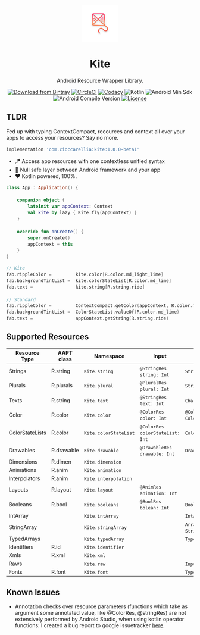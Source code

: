 <p align="center">
  <a href="https://github.com/cioccarellia/kite" target="_blank"><img width="100" src="art/icon.png"></a>
</p>
<h1 align="center">Kite</h1>
<p align="center">Android Resource Wrapper Library.</p>
<p align="center">
  <a href="https://bintray.com/cioccarellia/maven/kite/_latestVersion"><img src="https://api.bintray.com/packages/cioccarellia/maven/kite/images/download.svg" alt="Download from Bintray"></a>
  <a href="https://app.circleci.com/pipelines/github/cioccarellia/kite"><img src="https://circleci.com/gh/cioccarellia/kite.svg?style=svg" alt="CircleCI"></a>
  <a href="https://www.codacy.com/gh/cioccarellia/kite/dashboard?utm_source=github.com&amp;utm_medium=referral&amp;utm_content=cioccarellia/kite&amp;utm_campaign=Badge_Grade"><img src="https://app.codacy.com/project/badge/Grade/91fb67a5494d4767b71c7bf99810c1c9" alt="Codacy"></a>
  <a><img src="https://img.shields.io/badge/kotlin-1.4.10-orange.svg" alt="Kotlin"></a>
  <a><img src="https://img.shields.io/badge/min-14-00e676.svg" alt="Android Min Sdk"></a>
  <a><img src="https://img.shields.io/badge/compile-30-00e676.svg" alt="Android Compile Version"></a>
  <a href="https://github.com/cioccarellia/kite/blob/master/LICENSE"><img src="https://img.shields.io/badge/license-Apache%202.0-blue.svg" alt="License"></a>
</p>

## TLDR
Fed up with typing ContextCompact, recources and context all over your apps to access your resources? Say no more.
```gradle
implementation 'com.cioccarellia:kite:1.0.0-beta1'
```

- :kite: Access app resources with one contextless unified syntax
- :dna: Null safe layer between Android framework and your app
- :heart: Kotlin powered, 100%.

```kotlin
class App : Application() {

    companion object {
        lateinit var appContext: Context
        val kite by lazy { Kite.fly(appContext) }
    }

    override fun onCreate() {
        super.onCreate()
        appContext = this
    }
}
```

```kotlin
// Kite
fab.rippleColor =         kite.color[R.color.md_light_lime]
fab.backgroundTintList =  kite.colorStateList[R.color.md_lime]
fab.text =                kite.string[R.string.ride]

// Standard
fab.rippleColor =         ContextCompact.getColor(appContext, R.color.md_light_lime)
fab.backgroundTintList =  ColorStateList.valueOf(R.color.md_lime)
fab.text =                appContext.getString(R.string.ride)
```

## Supported Resources
| Resource Type   	| AAPT class 	| Namespace             	| Input                           	| Output              	| Variants 	|
|-----------------	|------------	|-----------------------	|---------------------------------	|---------------------	|----------	|
| Strings         	| R.string   	| `Kite.string`         	| `@StringRes string: Int`        	| `String`            	|          	|
| Plurals         	| R.plurals  	| `Kite.plural`         	| `@PluralRes plural: Int`        	| `String`            	|          	|
| Texts           	| R.string   	| `Kite.text`           	| `@StringRes text: Int`          	| `CharSequence`      	|          	|
| Color           	| R.color    	| `Kite.color`          	| `@ColorRes color: Int`          	| `@ColorInt Color`   	|          	|
| ColorStateLists 	| R.color    	| `Kite.colorStateList` 	| `@ColorRes colorStateList: Int` 	| `ColorStateList`    	|          	|
| Drawables       	| R.drawable 	| `Kite.drawable`       	| `@DrawableRes drawable: Int`    	| `Drawable`          	|          	|
| Dimensions      	| R.dimen    	| `Kite.dimension`      	|                                 	|                     	|          	|
| Animations      	| R.anim     	| `Kite.animation`      	|                                 	|                     	|          	|
| Interpolators   	| R.anim     	| `Kite.interpolation`  	|                                 	|                     	|          	|
| Layouts         	| R.layout   	| `Kite.layout`         	| `@AnimRes animation: Int`       	|                     	|          	|
| Booleans        	| R.bool     	| `Kite.booleans`       	| `@BoolRes bolean: Int`          	| `Boolean`           	|          	|
| IntArray        	|            	| `Kite.intArray`       	|                                 	| `IntArray`          	|          	|
| StringArray     	|            	| `Kite.stringArray`    	|                                 	| `Array<out String>` 	|          	|
| TypedArrays     	|            	| `Kite.typedArray`     	|                                 	| `TypedArray`        	|          	|
| Identifiers     	| R.id       	| `Kite.identifier`     	|                                 	|                     	|          	|
| Xmls            	| R.xml      	| `Kite.xml`            	|                                 	|                     	|          	|
| Raws            	|            	| `Kite.raw`            	|                                 	| `InputStream`       	|          	|
| Fonts           	| R.font     	| `Kite.font`           	|                                 	| `Typeface`          	|          	|

## Known Issues
- Annotation checks over resource parameters (functions which take as argument some annotated value, like @ColorRes, @stringRes) are not extensively performed by Android Studio, when using kotlin operator functions: I created a bug report to google issuetracker [here](https://issuetracker.google.com/issues/173628041).

